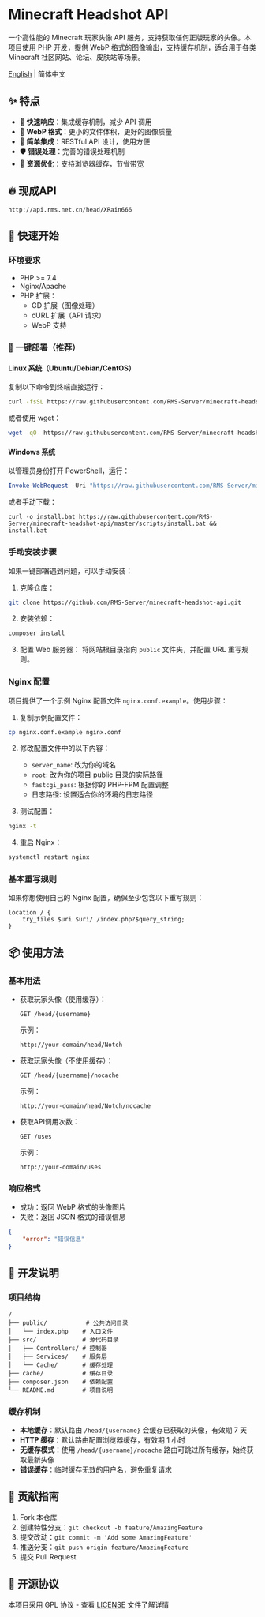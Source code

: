 # Minecraft Headshot API

一个高性能的 Minecraft 玩家头像 API 服务，支持获取任何正版玩家的头像。本项目使用 PHP 开发，提供 WebP 格式的图像输出，支持缓存机制，适合用于各类 Minecraft 社区网站、论坛、皮肤站等场景。

[English](README_EN.md) | 简体中文

## ✨ 特点

- 🚀 **快速响应**：集成缓存机制，减少 API 调用
- 🎨 **WebP 格式**：更小的文件体积，更好的图像质量
- 🔧 **简单集成**：RESTful API 设计，使用方便
- 🛡️ **错误处理**：完善的错误处理机制
- 💾 **资源优化**：支持浏览器缓存，节省带宽

## 🔥 现成API

`http://api.rms.net.cn/head/XRain666`

## 🚀 快速开始

### 环境要求

- PHP >= 7.4
- Nginx/Apache
- PHP 扩展：
  - GD 扩展（图像处理）
  - cURL 扩展（API 请求）
  - WebP 支持

### 🚀 一键部署（推荐）

#### Linux 系统（Ubuntu/Debian/CentOS）

复制以下命令到终端直接运行：

```bash
curl -fsSL https://raw.githubusercontent.com/RMS-Server/minecraft-headshot-api/master/scripts/install.sh | sudo bash
```

或者使用 wget：

```bash
wget -qO- https://raw.githubusercontent.com/RMS-Server/minecraft-headshot-api/master/scripts/install.sh | sudo bash
```

#### Windows 系统

以管理员身份打开 PowerShell，运行：

```powershell
Invoke-WebRequest -Uri "https://raw.githubusercontent.com/RMS-Server/minecraft-headshot-api/master/scripts/install.bat" -OutFile "install.bat"; .\install.bat
```

或者手动下载：

```batch
curl -o install.bat https://raw.githubusercontent.com/RMS-Server/minecraft-headshot-api/master/scripts/install.bat && install.bat
```

### 手动安装步骤

如果一键部署遇到问题，可以手动安装：

1. 克隆仓库：
```bash
git clone https://github.com/RMS-Server/minecraft-headshot-api.git
```

2. 安装依赖：
```bash
composer install
```

3. 配置 Web 服务器：
将网站根目录指向 `public` 文件夹，并配置 URL 重写规则。

### Nginx 配置

项目提供了一个示例 Nginx 配置文件 `nginx.conf.example`。使用步骤：

1. 复制示例配置文件：
```bash
cp nginx.conf.example nginx.conf
```

2. 修改配置文件中的以下内容：
   - `server_name`: 改为你的域名
   - `root`: 改为你的项目 public 目录的实际路径
   - `fastcgi_pass`: 根据你的 PHP-FPM 配置调整
   - 日志路径: 设置适合你的环境的日志路径

3. 测试配置：
```bash
nginx -t
```

4. 重启 Nginx：
```bash
systemctl restart nginx
```


### 基本重写规则

如果你想使用自己的 Nginx 配置，确保至少包含以下重写规则：

```nginx
location / {
    try_files $uri $uri/ /index.php?$query_string;
}
```

## 📦 使用方法

### 基本用法

- 获取玩家头像（使用缓存）：
  ```
  GET /head/{username}
  ```

  示例：
  ```
  http://your-domain/head/Notch
  ```

- 获取玩家头像（不使用缓存）：
  ```
  GET /head/{username}/nocache
  ```

  示例：
  ```
  http://your-domain/head/Notch/nocache
  ```

- 获取API调用次数：
  ```
  GET /uses
  ```

  示例：
  ```
  http://your-domain/uses
  ```

### 响应格式

- 成功：返回 WebP 格式的头像图片
- 失败：返回 JSON 格式的错误信息
```json
{
    "error": "错误信息"
}
```

## 🔨 开发说明

### 项目结构

```
/
├── public/           # 公共访问目录
│   └── index.php    # 入口文件
├── src/             # 源代码目录
│   ├── Controllers/ # 控制器
│   ├── Services/    # 服务层
│   └── Cache/       # 缓存处理
├── cache/           # 缓存目录
├── composer.json    # 依赖配置
└── README.md        # 项目说明
```

### 缓存机制

- **本地缓存**：默认路由 `/head/{username}` 会缓存已获取的头像，有效期 7 天
- **HTTP 缓存**：默认路由配置浏览器缓存，有效期 1 小时
- **无缓存模式**：使用 `/head/{username}/nocache` 路由可跳过所有缓存，始终获取最新头像
- **错误缓存**：临时缓存无效的用户名，避免重复请求


## 🤝 贡献指南

1. Fork 本仓库
2. 创建特性分支：`git checkout -b feature/AmazingFeature`
3. 提交改动：`git commit -m 'Add some AmazingFeature'`
4. 推送分支：`git push origin feature/AmazingFeature`
5. 提交 Pull Request

## 📄 开源协议

本项目采用 GPL 协议 - 查看 [LICENSE](LICENSE) 文件了解详情